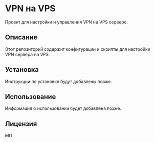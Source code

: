 # VPN на VPS

Проект для настройки и управления VPN на VPS сервере.

## Описание

Этот репозиторий содержит конфигурации и скрипты для настройки VPN сервера на VPS.

## Установка

Инструкции по установке будут добавлены позже.

## Использование

Информация о использовании будет добавлена позже.

## Лицензия

MIT
